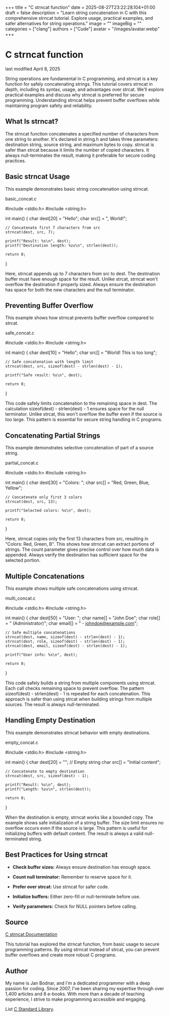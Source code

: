 +++
title = "C strncat function"
date = 2025-08-27T23:22:28.104+01:00
draft = false
description = "Learn string concatenation in C with this
comprehensive strncat tutorial. Explore usage, practical examples, and safer
alternatives for string operations."
image = ""
imageBig = ""
categories = ["clang"]
authors = ["Cude"]
avatar = "/images/avatar.webp"
+++

# C strncat function

last modified April 8, 2025

String operations are fundamental in C programming, and strncat is a
key function for safely concatenating strings. This tutorial covers
strncat in depth, including its syntax, usage, and advantages over
strcat. We'll explore practical examples and discuss why
strncat is preferred for secure programming. Understanding
strncat helps prevent buffer overflows while maintaining program
safety and reliability.

## What Is strncat?

The strncat function concatenates a specified number of characters
from one string to another. It's declared in string.h and takes
three parameters: destination string, source string, and maximum bytes to copy.
strncat is safer than strcat because it limits the
number of copied characters. It always null-terminates the result, making it
preferable for secure coding practices.

## Basic strncat Usage

This example demonstrates basic string concatenation using strncat.

basic_concat.c
  

#include &lt;stdio.h&gt;
#include &lt;string.h&gt;

int main() {
    char dest[20] = "Hello";
    char src[] = ", World!";

    // Concatenate first 7 characters from src
    strncat(dest, src, 7);

    printf("Result: %s\n", dest);
    printf("Destination length: %zu\n", strlen(dest));

    return 0;
}

Here, strncat appends up to 7 characters from src to
dest. The destination buffer must have enough space for the result.
Unlike strcat, strncat won't overflow the destination
if properly sized. Always ensure the destination has space for both the new
characters and the null terminator.

## Preventing Buffer Overflow

This example shows how strncat prevents buffer overflow compared to
strcat.

safe_concat.c
  

#include &lt;stdio.h&gt;
#include &lt;string.h&gt;

int main() {
    char dest[10] = "Hello";
    char src[] = "World! This is too long";

    // Safe concatenation with length limit
    strncat(dest, src, sizeof(dest) - strlen(dest) - 1);

    printf("Safe result: %s\n", dest);

    return 0;
}

This code safely limits concatenation to the remaining space in dest.
The calculation sizeof(dest) - strlen(dest) - 1 ensures space for
the null terminator. Unlike strcat, this won't overflow the buffer
even if the source is too large. This pattern is essential for secure string
handling in C programs.

## Concatenating Partial Strings

This example demonstrates selective concatenation of part of a source string.

partial_concat.c
  

#include &lt;stdio.h&gt;
#include &lt;string.h&gt;

int main() {
    char dest[30] = "Colors: ";
    char src[] = "Red, Green, Blue, Yellow";

    // Concatenate only first 3 colors
    strncat(dest, src, 13);

    printf("Selected colors: %s\n", dest);

    return 0;
}

Here, strncat copies only the first 13 characters from
src, resulting in "Colors: Red, Green, B". This shows how
strncat can extract portions of strings. The count parameter gives
precise control over how much data is appended. Always verify the destination
has sufficient space for the selected portion.

## Multiple Concatenations

This example shows multiple safe concatenations using strncat.

multi_concat.c
  

#include &lt;stdio.h&gt;
#include &lt;string.h&gt;

int main() {
    char dest[50] = "User: ";
    char name[] = "John Doe";
    char role[] = " (Administrator)";
    char email[] = " - johndoe@example.com";

    // Safe multiple concatenations
    strncat(dest, name, sizeof(dest) - strlen(dest) - 1);
    strncat(dest, role, sizeof(dest) - strlen(dest) - 1);
    strncat(dest, email, sizeof(dest) - strlen(dest) - 1);

    printf("User info: %s\n", dest);

    return 0;
}

This code safely builds a string from multiple components using
strncat. Each call checks remaining space to prevent overflow. The
pattern sizeof(dest) - strlen(dest) - 1 is repeated for each
concatenation. This approach is safer than using strcat when
building strings from multiple sources. The result is always null-terminated.

## Handling Empty Destination

This example demonstrates strncat behavior with empty destinations.

empty_concat.c
  

#include &lt;stdio.h&gt;
#include &lt;string.h&gt;

int main() {
    char dest[20] = "";  // Empty string
    char src[] = "Initial content";

    // Concatenate to empty destination
    strncat(dest, src, sizeof(dest) - 1);

    printf("Result: %s\n", dest);
    printf("Length: %zu\n", strlen(dest));

    return 0;
}

When the destination is empty, strncat works like a bounded copy.
The example shows safe initialization of a string buffer. The size limit ensures
no overflow occurs even if the source is large. This pattern is useful for
initializing buffers with default content. The result is always a valid
null-terminated string.

## Best Practices for Using strncat

- **Check buffer sizes:** Always ensure destination has enough space.

- **Count null terminator:** Remember to reserve space for it.

- **Prefer over strcat:** Use strncat for safer code.

- **Initialize buffers:** Either zero-fill or null-terminate before use.

- **Verify parameters:** Check for NULL pointers before calling.

## Source

[C strncat Documentation](https://en.cppreference.com/w/c/string/byte/strncat)

This tutorial has explored the strncat function, from basic usage to
secure programming patterns. By using strncat instead of
strcat, you can prevent buffer overflows and create more robust C
programs.

## Author

My name is Jan Bodnar, and I'm a dedicated programmer with a deep passion for
coding. Since 2007, I've been sharing my expertise through over 1,400 articles
and 8 e-books. With more than a decade of teaching experience, I strive to make
programming accessible and engaging.

List [C Standard Library](/all/#clang-std).